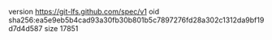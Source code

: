 version https://git-lfs.github.com/spec/v1
oid sha256:ea5e9eb5b4cad93a30fb30b801b5c7897276fd28a302c1312da9bf19d7d4d587
size 17851
